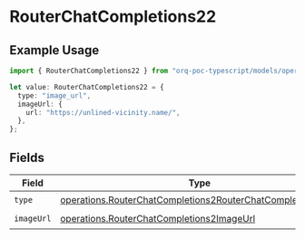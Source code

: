 # RouterChatCompletions22

## Example Usage

```typescript
import { RouterChatCompletions22 } from "orq-poc-typescript/models/operations";

let value: RouterChatCompletions22 = {
  type: "image_url",
  imageUrl: {
    url: "https://unlined-vicinity.name/",
  },
};
```

## Fields

| Field                                                                                                                                    | Type                                                                                                                                     | Required                                                                                                                                 | Description                                                                                                                              |
| ---------------------------------------------------------------------------------------------------------------------------------------- | ---------------------------------------------------------------------------------------------------------------------------------------- | ---------------------------------------------------------------------------------------------------------------------------------------- | ---------------------------------------------------------------------------------------------------------------------------------------- |
| `type`                                                                                                                                   | [operations.RouterChatCompletions2RouterChatCompletionsType](../../models/operations/routerchatcompletions2routerchatcompletionstype.md) | :heavy_check_mark:                                                                                                                       | N/A                                                                                                                                      |
| `imageUrl`                                                                                                                               | [operations.RouterChatCompletions2ImageUrl](../../models/operations/routerchatcompletions2imageurl.md)                                   | :heavy_check_mark:                                                                                                                       | N/A                                                                                                                                      |